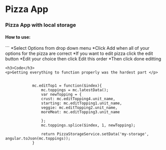 <h1>Pizza App</h1>

<h3>Pizza App with local storage</h3>
<h4> How to use: </h4>
```
*Select Options from drop down menu
*Click Add when all of your options for the pizza are correct
*If you want to edit pizza click the edit button
*Edit your choice then click Edit this order
*Then click done editting

```
<h3>Code</h3>
<p>Getting everything to function properly was the hardest part </p>

            
            mc.editTop1 = function($index){
                mc.toppings = mc.latestData();
                var newTopping = {
                crust: mc.editTopping4.unit_name,
                starting: mc.editTopping1.unit_name,
                veggie: mc.editTopping2.unit_name,
                moreMeat: mc.editTopping3.unit_name
            
                };
                mc.toppings.splice($index, 1, newTopping);
                
                return PizzaStorageService.setData('my-storage', angular.toJson(mc.toppings));
            }               
          
